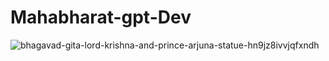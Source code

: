 # Mahabharat-gpt-Dev
![bhagavad-gita-lord-krishna-and-prince-arjuna-statue-hn9jz8ivvjqfxndh](https://github.com/user-attachments/assets/6ec9eb66-e0cf-40d9-903d-ba54ac1e3e2c)

